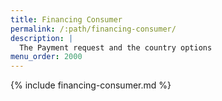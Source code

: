 ```yaml
---
title: Financing Consumer
permalink: /:path/financing-consumer/
description: |
  The Payment request and the country options
menu_order: 2000
---
```


{% include financing-consumer.md %}
